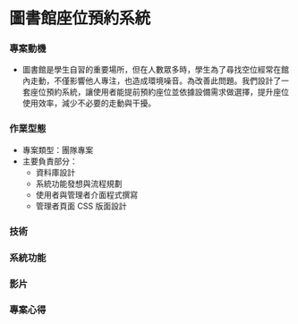 # 圖書館座位預約系統
### 專案動機 
- 圖書館是學生自習的重要場所，但在人數眾多時，學生為了尋找空位經常在館內走動，不僅影響他人專注，也造成環境噪音。為改善此問題。我們設計了一套座位預約系統，讓使用者能提前預約座位並依據設備需求做選擇，提升座位使用效率，減少不必要的走動與干擾。
### 作業型態
- 專案類型：團隊專案
- 主要負責部分：
  - 資料庫設計
  - 系統功能發想與流程規劃
  - 使用者與管理者介面程式撰寫
  - 管理者頁面 CSS 版面設計
### 技術
### 系統功能
### 影片
### 專案心得
